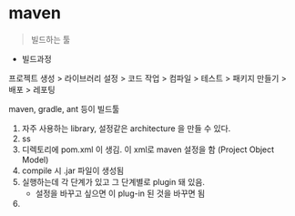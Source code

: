 # maven

> 빌드하는 툴

- 빌드과정

프로젝트 생성 > 라이브러리 설정 > 코드 작업 > 컴파일 > 테스트 > 패키지 만들기 > 배포 > 레포팅



maven, gradle, ant 등이 빌드툴



1. 자주 사용하는 library, 설정같은 architecture 을 만들 수 있다.
2. ss
3. 디렉토리에 pom.xml 이 생김. 이 xml로 maven 설정을 함 (Project Object Model)
4. compile 시 .jar 파일이 생성됨
5. 실행하는데 각 단계가 있고 그 단계별로 plugin 돼 있음.
   - 설정을 바꾸고 싶으면 이 plug-in 된 것을 바꾸면 됨
6. ​